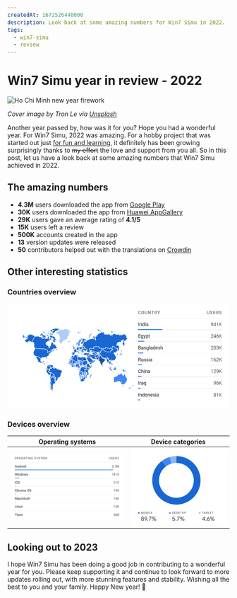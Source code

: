 ```yaml
---
createdAt: 1672526440000
description: Look back at some amazing numbers for Win7 Simu in 2022.
tags:
  - win7-simu
  - review
---
```


# Win7 Simu year in review - 2022

![Ho Chi Minh new year firework](https://images.unsplash.com/photo-1651377731759-fe736975a6e9?auto=format&fit=crop&w=740&q=80)

_Cover image by Tron Le via [Unsplash](https://unsplash.com/photos/sjlU-PBXFHg)_

Another year passed by, how was it for you? Hope you had a wonderful year. For Win7 Simu, 2022 was amazing. For a hobby project that was started out just [for fun and learning](./building-win7-simu.md), it definitely has been growing surprisingly thanks to <s>my effort</s> the love and support from you all. So in this post, let us have a look back at some amazing numbers that Win7 Simu achieved in 2022.

## The amazing numbers

* **4.3M** users downloaded the app from [Google Play](https://play.google.com/store/apps/details?id=com.visnalize.win7simu)
* **30K** users downloaded the app from [Huawei AppGallery](https://appgallery.huawei.com/app/C106588347)
* **29K** users gave an average rating of **4.1/5**
* **15K** users left a review
* **500K** accounts created in the app
* **13** version updates were released
* **50** contributors helped out with the translations on [Crowdin](https://crowdin.com/project/win7simu)

## Other interesting statistics

### Countries overview

![top countries](./img/win7-simu-year-in-review-2022/countries.png)

### Devices overview

Operating systems | Device categories
--------|:-------:
|![operating systems](./img/win7-simu-year-in-review-2022/os.png)|![device categories](./img/win7-simu-year-in-review-2022/device-categories.png)

## Looking out to 2023

I hope Win7 Simu has been doing a good job in contributing to a wonderful year for you. Please keep supporting it and continue to look forward to more updates rolling out, with more stunning features and stability. Wishing all the best to you and your family. Happy New year! 🎉
